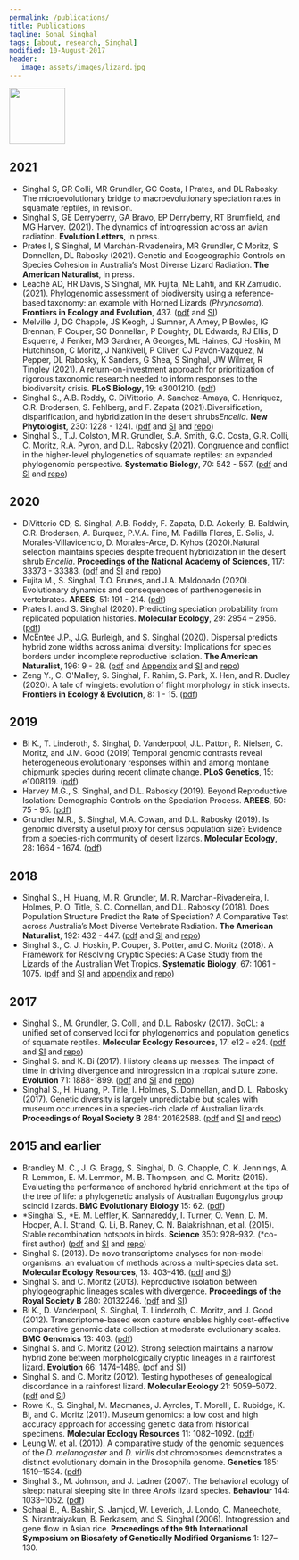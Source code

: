 ```yaml
---
permalink: /publications/
title: Publications
tagline: Sonal Singhal
tags: [about, research, Singhal]
modified: 10-August-2017
header:
   image: assets/images/lizard.jpg
---
```


<a href="https://scholar.google.com/citations?user=hGRmhQkAAAAJ&hl=en" target="_blank"><img src="/assets/images/Google_Scholar_logo_2015.png" width="100" /></a>

## 2021
* Singhal S, GR Colli, MR Grundler, GC Costa, I Prates, and DL Rabosky. The microevolutionary bridge to macroevolutionary speciation rates in squamate reptiles, in revision.
* Singhal S, GE Derryberry, GA Bravo, EP Derryberry, RT Brumfield, and MG Harvey. (2021). The dynamics of introgression across an avian radiation. **Evolution Letters**, in press.
* Prates I, S Singhal, M Marchán-Rivadeneira, MR Grundler, C Moritz, S Donnellan, DL Rabosky (2021). Genetic and Ecogeographic Controls on Species Cohesion in Australia’s Most Diverse Lizard Radiation. **The American Naturalist**, in press.
* Leaché AD, HR Davis, S Singhal, MK Fujita, ME Lahti, and KR Zamudio. (2021). Phylogenomic assessment of biodiversity using a reference-based taxonomy: an example with Horned Lizards (_Phrynosoma_). **Frontiers in Ecology and Evolution**, 437. ([pdf](/assets/docs/Leache_etal_2021.pdf) and [SI](/assets/docs/Leache_etal_2021_SI.pdf))
* Melville J, DG Chapple, JS Keogh, J Sumner, A Amey, P Bowles, IG Brennan, P Couper, SC Donnellan, P Doughty, DL Edwards, RJ Ellis, D Esquerré, J Fenker, MG Gardner, A Georges, ML Haines, CJ Hoskin, M Hutchinson, C Moritz, J Nankivell, P Oliver, CJ Pavón-Vázquez, M Pepper, DL Rabosky, K Sanders, G Shea, S Singhal, JW Wilmer, R Tingley (2021). A return-on-investment approach for prioritization of rigorous taxonomic research needed to inform responses to the biodiversity crisis. **PLoS Biology**, 19: e3001210. ([pdf](/assets/docs/Melville_etal_2021.pdf))
* Singhal S.​, A.B. Roddy​, C. DiVittorio, A. Sanchez-Amaya, C. Henriquez, C.R. Brodersen, S. Fehlberg, and F. Zapata (2021). ​Diversification, disparification, and hybridization in the desert shrubs ​_Encelia_. **New Phytologist**, 230: 1228 - 1241. ([pdf](/assets/docs/Singhal_etal_2020.pdf) and [SI](/assets/docs/Singhal_etal_2020_SI.pdf) and [repo](https://github.com/singhal/encelia_phylogeny))
* Singhal S., T.J. Colston, M.R. Grundler, S.A. Smith, G.C. Costa, G.R. Colli, C. Moritz, R.A. Pyron, and D.L. Rabosky (2021). Congruence and conflict in the higher-level phylogenetics of squamate reptiles: an expanded phylogenomic perspective. **Systematic Biology**, 70: 542 - 557. ([pdf](/assets/docs/Singhal_conflict_etal_2021.pdf) and [SI](/assets/docs/Singhal_conflict_etal_2021_SI.pdf) and [repo](https://github.com/singhal/conflict_analysis))


## 2020

* DiVittorio CD, S. Singhal​, A.B. Roddy​, F. Zapata​, D.D. Ackerly, B. Baldwin, C.R. Brodersen​, A. Burquez, P.V.A. Fine​, M. Padilla Flores​, E. Solis​, J. Morales-Villavicencio​, D. Morales-Arce​, D. Kyhos (2020). ​Natural selection maintains species despite frequent hybridization in the desert shrub ​_Encelia_. **Proceedings of the National Academy of Sciences**, 117: 33373 - 33383. ([pdf](/assets/docs/DiVittorio_etal_2020.pdf) and [SI](/assets/docs/DiVittorio_etal_2020_SI.pdf) and [repo](https://github.com/singhal/encelia_transplant))
* Fujita M., S. Singhal, T.O. Brunes, and J.A. Maldonado (2020). Evolutionary dynamics and consequences of parthenogenesis in vertebrates. **AREES**, 51: 191 - 214. ([pdf](/assets/docs/Fujita_etal_2020.pdf))
* Prates I. and S. Singhal (2020). Predicting speciation probability from replicated population histories. **Molecular Ecology**, 29: 2954 – 2956. ([pdf](/assets/docs/Prates_Singhal_2020.pdf))
* McEntee J.P., J.G. Burleigh, and S. Singhal (2020). Dispersal predicts hybrid zone widths across animal diversity: Implications for species borders under incomplete reproductive isolation. **The American Naturalist**, 196: 9 - 28. ([pdf](/assets/docs/McEntee_hz_2020.pdf) and [Appendix](/assets/docs/McEntee_hz_App_2020.pdf) and [SI](/assets/docs/McEntee_hz_SI_2020.pdf) and [repo](https://github.com/singhal/hz_metaanalysis))
* Zeng Y., C. O'Malley, S. Singhal, F. Rahim, S. Park, X. Hen, and R. Dudley (2020). A tale of winglets: evolution of flight morphology in stick insects. **Frontiers in Ecology & Evolution**, 8: 1 - 15. ([pdf](/assets/docs/Zeng_etal_2020.pdf))


## 2019
* Bi K., T. Linderoth, S. Singhal, D. Vanderpool, J.L. Patton, R. Nielsen, C. Moritz, and J.M. Good (2019) Temporal genomic contrasts reveal heterogeneous evolutionary responses within and among montane chipmunk species during recent climate change. **PLoS Genetics**, 15: e1008119.  ([pdf](/assets/docs/Bi_etal_2019.pdf)) 
* Harvey M.G., S. Singhal, and D.L. Rabosky (2019). Beyond Reproductive Isolation: Demographic Controls on the Speciation Process. **AREES**, 50: 75 - 95. ([pdf](/assets/docs/Harvey_etal_2019.pdf)) 
* Grundler M.R., S. Singhal, M.A. Cowan, and D.L. Rabosky (2019). Is genomic diversity a useful proxy for census population size? Evidence from a species-rich community of desert lizards. **Molecular Ecology**, 28: 1664 - 1674. ([pdf](/assets/docs/Grundler_etal_2019.pdf))

## 2018
* Singhal S., H. Huang, M. R. Grundler, M. R. Marchan-Rivadeneira, I. Holmes, P. O. Title, S. C. Connellan, and D.L. Rabosky (2018). Does Population Structure Predict the Rate of Speciation? A Comparative Test across Australia’s Most Diverse Vertebrate Radiation. **The American Naturalist**, 192: 432 - 447. ([pdf](/assets/docs/Singhal_geneflow_2018.pdf) and [SI](/assets/docs/Singhal_geneflow_SI_2018.pdf) and [repo](https://github.com/singhal/Spheno_Gene_Flow))
* Singhal S., C. J. Hoskin, P. Couper, S. Potter, and C. Moritz (2018). A Framework for Resolving Cryptic Species: A Case Study from the Lizards of the Australian Wet Tropics. **Systematic Biology**, 67: 1061 - 1075. ([pdf](/assets/docs/Singhal_species_2018.pdf) and [SI](/assets/docs/Singhal_species_SI_2018.pdf) and [appendix](/assets/docs/Singhal_species_appendix_2018.pdf) and [repo](https://github.com/singhal/AWT_delimit))

## 2017
* Singhal S., M. Grundler, G. Colli, and D.L. Rabosky (2017). SqCL: a unified set of conserved loci for phylogenomics and population genetics of squamate reptiles. **Molecular Ecology Resources**, 17: e12 - e24. ([pdf](/assets/docs/Singhal_etal_2017_SqCL.pdf) and [SI](/assets/docs/Singhal_etal_2017_SqCL_SI.pdf) and [repo](https://github.com/singhal/SqCL))
* Singhal S. and K. Bi (2017). History cleans up messes: The impact of time in driving divergence and introgression in a tropical suture zone. **Evolution** 71: 1888-1899. ([pdf](/assets/docs/SinghalBi_2017_history.pdf) and [SI](/assets/docs/SinghalBi_2017_history_SI.pdf) and [repo](https://github.com/singhal/introgression_AWT))
* Singhal S., H. Huang, P. Title, I. Holmes, S. Donnellan, and D. L. Rabosky (2017). Genetic diversity is largely unpredictable but scales with museum occurrences in a species-rich clade of Australian lizards. **Proceedings of Royal Society B** 284: 20162588. ([pdf](/assets/docs/Singhal_etal_2017_gendiv.pdf) and [SI](/assets/docs/Singhal_etal_2017_gendiv_SI.pdf) and [repo](https://github.com/singhal/ct_gen_div))

## 2015 and earlier
* Brandley M. C., J. G. Bragg, S. Singhal, D. G. Chapple, C. K. Jennings, A. R. Lemmon, E. M. Lemmon, M. B. Thompson, and C. Moritz (2015). Evaluating the performance of anchored hybrid enrichment at the tips of the tree of life: a phylogenetic analysis of Australian Eugongylus group scincid lizards. **BMC Evolutionary Biology** 15: 62. ([pdf](/assets/docs/Brandley_etal_2015_ahe.pdf))
* \*Singhal S., \*E. M. Leffler, K. Sannareddy, I. Turner, O. Venn, D. M. Hooper, A. I. Strand, Q. Li, B. Raney, C. N. Balakrishnan, et al. (2015). Stable recombination hotspots in birds. **Science** 350: 928–932. (\*co-first author) ([pdf](/assets/docs/Singhal_etal_2015_recombination.pdf) and [SI](/assets/docs/Singhal_etal_2015_recombination_SI.pdf) and [repo](https://github.com/singhal/postdoc))
* Singhal S. (2013). De novo transcriptome analyses for non-model organisms: an evaluation of methods across a multi-species data set. **Molecular Ecology Resources**, 13: 403–416. ([pdf](/assets/docs/Singhal_2013_transcriptome.pdf) and [SI](/assets/docs/Singhal_2013_transcriptome_SI.pdf))
* Singhal S. and C. Moritz (2013). Reproductive isolation between phylogeographic lineages scales with divergence. **Proceedings of the Royal Society B** 280: 20132246. ([pdf](/assets/docs/SinghalMoritz_2013_RI.pdf) and [SI](/assets/docs/SinghalMoritz_2013_RI_SI.pdf))
* Bi K., D. Vanderpool, S. Singhal, T. Linderoth, C. Moritz, and J. Good (2012). Transcriptome-based exon capture enables highly cost-effective comparative genomic data collection at moderate evolutionary scales. **BMC Genomics** 13: 403. ([pdf](/assets/docs/Bi_etal_2012_exoncap.pdf))
* Singhal S. and C. Moritz (2012). Strong selection maintains a narrow hybrid zone between morphologically cryptic lineages in a rainforest lizard. **Evolution** 66: 1474–1489. ([pdf](/assets/docs/SinghalMoritz_2012_gillieshz.pdf) and [SI](/assets/docs/SinghalMoritz_2012_gillieshz_SI.pdf))
* Singhal S. and C. Moritz (2012). Testing hypotheses of genealogical discordance in a rainforest lizard. **Molecular Ecology** 21: 5059–5072. ([pdf](/assets/docs/SinghalMoritz_2012_discordance.pdf) and [SI](/assets/docs/SinghalMoritz_2012_discordance_SI.pdf))
* Rowe K., S. Singhal, M. Macmanes, J. Ayroles, T. Morelli, E. Rubidge, K. Bi, and C. Moritz (2011). Museum genomics: a low cost and high accuracy approach for accessing genetic data from historical specimens. **Molecular Ecology Resources** 11: 1082–1092. ([pdf](/assets/docs/Rowe_etal_2011_museum.pdf))
* Leung W. et al. (2010). A comparative study of the genomic sequences of the _D. melanogaster_ and _D. virilis_ dot chromosomes demonstrates a distinct evolutionary domain in the Drosophila genome. **Genetics** 185: 1519–1534. ([pdf](/assets/docs/Leung_etal_2010_drosophila.pdf))
* Singhal S., M. Johnson, and J. Ladner (2007). The behavioral ecology of sleep: natural sleeping site in three _Anolis_ lizard species. **Behaviour** 144: 1033–1052. ([pdf](/assets/docs/Singhal_etal_2007_sleep.pdf))
* Schaal B., A. Bashir, S. Jamjod, W. Leverich, J. Londo, C. Maneechote, S. Nirantraiyakun, B. Rerkasem, and S. Singhal (2006). Introgression and gene flow in Asian rice. **Proceedings of the 9th International Symposium on Biosafety of Genetically Modified Organisms** 1: 127–130.
